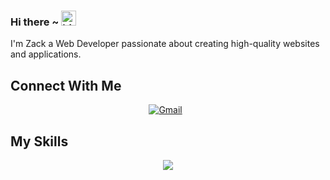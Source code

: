 ### Hi there ~ <img src="https://user-images.githubusercontent.com/1303154/88677602-1635ba80-d120-11ea-84d8-d263ba5fc3c0.gif" width="24px" alt="hi">

I'm Zack a Web Developer passionate about creating high-quality websites and applications.

## Connect With Me

<div align="center">

[![Gmail](https://skillicons.dev/icons?i=gmail)](mailto:zb01406@gmail.com?subject=Hello%20Zack,%20From%20Github)  &nbsp;
</div>

## My Skills

<div align="center">
    <img src="https://skillicons.dev/icons?i=html,css,js,react,sass,tailwind,php,bash,docker,git,linux,md,mysql,vim,bun&perline=4" />
</div>
